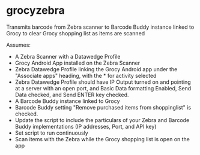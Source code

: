 # grocyzebra
Transmits barcode from Zebra scanner to Barcode Buddy instance linked to Grocy to clear Grocy shopping list as items are scanned

Assumes:

* A Zebra Scanner with a Datawedge Profile
* Grocy Android App installed on the Zebra Scanner
* Zebra Datawedge Profile linking the Grocy Android app under the "Associate apps" heading, with the * for activity selected
* Zebra Datawedge Profile should have IP Output turned on and pointing at a server with an open port, and Basic Data formatting Enabled, Send Data checked, and Send ENTER key checked.
* A Barcode Buddy instance linked to Grocy
* Barcode Buddy setting "Remove purchased items from shoppinglist" is checked.
* Update the script to include the particulars of your Zebra and Barcode Buddy implementations (IP addresses, Port, and API key)
* Set script to run continuously
* Scan items with the Zebra while the Grocy shopping list is open on the app
